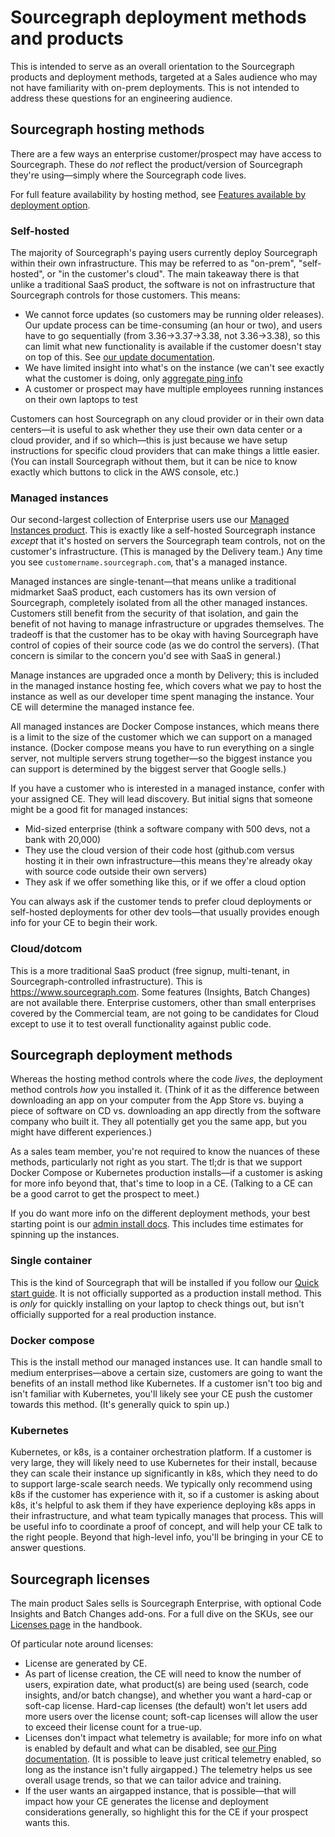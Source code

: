 # Sourcegraph deployment methods and products

This is intended to serve as an overall orientation to the Sourcegraph products and deployment methods, targeted at a Sales audience who may not have familiarity with on-prem deployments. This is not intended to address these questions for an engineering audience.

## Sourcegraph hosting methods

There are a few ways an enterprise customer/prospect may have access to Sourcegraph. These do _not_ reflect the product/version of Sourcegraph they're using—simply where the Sourcegraph code lives.

For full feature availability by hosting method, see [Features available by deployment option](../../product/tools/deployment_options.md).

### Self-hosted

The majority of Sourcegraph's paying users currently deploy Sourcegraph within their own infrastructure. This may be referred to as "on-prem", "self-hosted", or "in the customer's cloud". The main takeaway there is that unlike a traditional SaaS product, the software is not on infrastructure that Sourcegraph controls for those customers. This means:

- We cannot force updates (so customers may be running older releases). Our update process can be time-consuming (an hour or two), and users have to go sequentially (from 3.36->3.37->3.38, not 3.36->3.38), so this can limit what new functionality is available if the customer doesn't stay on top of this. See [our update documentation](https://docs.sourcegraph.com/admin/updates).
- We have limited insight into what's on the instance (we can't see exactly what the customer is doing, only [aggregate ping info](https://docs.sourcegraph.com/admin/pings)
- A customer or prospect may have multiple employees running instances on their own laptops to test

Customers can host Sourcegraph on any cloud provider or in their own data centers—it is useful to ask whether they use their own data center or a cloud provider, and if so which—this is just because we have setup instructions for specific cloud providers that can make things a little easier. (You can install Sourcegraph without them, but it can be nice to know exactly which buttons to click in the AWS console, etc.)

### Managed instances

Our second-largest collection of Enterprise users use our [Managed Instances product](https://docs.sourcegraph.com/admin/install/managed). This is exactly like a self-hosted Sourcegraph instance _except_ that it's hosted on servers the Sourcegraph team controls, not on the customer's infrastructure. (This is managed by the Delivery team.) Any time you see `customername.sourcegraph.com`, that's a managed instance.

Managed instances are single-tenant—that means unlike a traditional midmarket SaaS product, each customers has its own version of Sourcegraph, completely isolated from all the other managed instances. Customers still benefit from the security of that isolation, and gain the benefit of not having to manage infrastructure or upgrades themselves. The tradeoff is that the customer has to be okay with having Sourcegraph have control of copies of their source code (as we do control the servers). (That concern is similar to the concern you'd see with SaaS in general.)

Manage instances are upgraded once a month by Delivery; this is included in the managed instance hosting fee, which covers what we pay to host the instance as well as our developer time spent managing the instance. Your CE will determine the managed instance fee.

All managed instances are Docker Compose instances, which means there is a limit to the size of the customer which we can support on a managed instance. (Docker compose means you have to run everything on a single server, not multiple servers strung together—so the biggest instance you can support is determined by the biggest server that Google sells.)

If you have a customer who is interested in a managed instance, confer with your assigned CE. They will lead discovery. But initial signs that someone might be a good fit for managed instances:

- Mid-sized enterprise (think a software company with 500 devs, not a bank with 20,000)
- They use the cloud version of their code host (github.com versus hosting it in their own infrastructure—this means they're already okay with source code outside their own servers)
- They ask if we offer something like this, or if we offer a cloud option

You can always ask if the customer tends to prefer cloud deployments or self-hosted deployments for other dev tools—that usually provides enough info for your CE to begin their work.

### Cloud/dotcom

This is a more traditional SaaS product (free signup, multi-tenant, in Sourcegraph-controlled infrastructure). This is https://www.sourcegraph.com. Some features (Insights, Batch Changes) are not available there. Enterprise customers, other than small enterprises covered by the Commercial team, are not going to be candidates for Cloud except to use it to test overall functionality against public code.

## Sourcegraph deployment methods

Whereas the hosting method controls where the code _lives_, the deployment method controls _how_ you installed it. (Think of it as the difference between downloading an app on your computer from the App Store vs. buying a piece of software on CD vs. downloading an app directly from the software company who built it. They all potentially get you the same app, but you might have different experiences.)

As a sales team member, you're not required to know the nuances of these methods, particularly not right as you start. The tl;dr is that we support Docker Compose or Kubernetes production installs—if a customer is asking for more info beyond that, that's time to loop in a CE. (Talking to a CE can be a good carrot to get the prospect to meet.)

If you do want more info on the different deployment methods, your best starting point is our [admin install docs](https://docs.sourcegraph.com/admin/install). This includes time estimates for spinning up the instances.

### Single container

This is the kind of Sourcegraph that will be installed if you follow our [Quick start guide](https://docs.sourcegraph.com/#getting-started). It is not officially supported as a production install method. This is _only_ for quickly installing on your laptop to check things out, but isn't officially supported for a real production instance.

### Docker compose

This is the install method our managed instances use. It can handle small to medium enterprises—above a certain size, customers are going to want the benefits of an install method like Kubernetes. If a customer isn't too big and isn't familiar with Kubernetes, you'll likely see your CE push the customer towards this method. (It's generally quick to spin up.)

### Kubernetes

Kubernetes, or k8s, is a container orchestration platform. If a customer is very large, they will likely need to use Kubernetes for their install, because they can scale their instance up significantly in k8s, which they need to do to support large-scale search needs. We typically only recommend using k8s if the customer has experience with it, so if a customer is asking about k8s, it's helpful to ask them if they have experience deploying k8s apps in their infrastructure, and what team typically manages that process. This will be useful info to coordinate a proof of concept, and will help your CE talk to the right people. Beyond that high-level info, you'll be bringing in your CE to answer questions.

## Sourcegraph licenses

The main product Sales sells is Sourcegraph Enterprise, with optional Code Insights and Batch Changes add-ons. For a full dive on the SKUs, see our [Licenses page](../../product/process/gtm/licensing.md#licensing) in the handbook.

Of particular note around licenses:

- License are generated by CE.
- As part of license creation, the CE will need to know the number of users, expiration date, what product(s) are being used (search, code insights, and/or batch changse), and whether you want a hard-cap or soft-cap license. Hard-cap licenses (the default) won't let users add more users over the license count; soft-cap licenses will allow the user to exceed their license count for a true-up.
- Licenses don't impact what telemetry is available; for more info on what is enabled by default and what can be disabled, see [our Ping documentation](https://docs.sourcegraph.com/admin/pings). (It is possible to leave just critical telemetry enabled, so long as the instance isn't fully airgapped.) The telemetry helps us see overall usage trends, so that we can tailor advice and training.
- If the user wants an airgapped instance, that is possible—that will impact how your CE generates the license and deployment considerations generally, so highlight this for the CE if your prospect wants this.